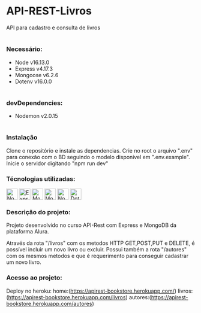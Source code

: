 # API-REST-Livros

API para cadastro e consulta de livros

#

### Necessário:

-   Node v16.13.0
-   Express v4.17.3
-   Mongoose v6.2.6
-   Dotenv v16.0.0

#

### devDependencies:

-   Nodemon v2.0.15

#

### Instalação

Clone o repositório e instale as dependencias.
Crie no root o arquivo ".env" para conexão com o BD seguindo o modelo disponivel em ".env.example".
Inicie o servidor digitando "npm run dev"

### Técnologias utilizadas:

<div>
    <img align="center" alt="Nodejs" height="30"  src="https://cdn.jsdelivr.net/gh/devicons/devicon/icons/nodejs/nodejs-original.svg">
    <img align="center" alt="Express" height="30" src="https://cdn.jsdelivr.net/gh/devicons/devicon/icons/express/xpress-original-wordmark.svg">
    <img align="center" alt="MongoDB" height="30" src="https://cdn.jsdelivr.net/gh/devicons/devicon/icons/mongodb/mongodb-original-wordmark.svg">
    <img align="center" alt="Mongoose" height="30" src="https://www.pngfind.com/pngs/m/430-4309574_mongoose-js-logo-hd-png-download.png">
    <img align="center" alt="Nodemon" height="30" src="https://user-images.githubusercontent.com/13700/35731649-652807e8-080e-11e8-88fd-1b2f6d553b2d.png">
     <img align="center" alt="Dotenv" height="30" src="https://api.nuget.org/v3-flatcontainer/dotenv.net/3.1.1/icon">

</div>

### Descrição do projeto:

<p>Projeto desenvolvido no curso API-Rest com Express e MongoDB da plataforma Alura.</p>
<p>Através da rota "/livros" com os metodos HTTP GET,POST,PUT e DELETE, é possível incluir um novo livro ou excluir. Possui também a rota "/autores" com os mesmos metodos e que é requerimento para conseguir cadastrar um novo livro.</p>

### Acesso ao projeto:

Deploy no heroku:
home:(https://apirest-bookstore.herokuapp.com/)
livros:(https://apirest-bookstore.herokuapp.com/livros)
autores:(https://apirest-bookstore.herokuapp.com/autores)
